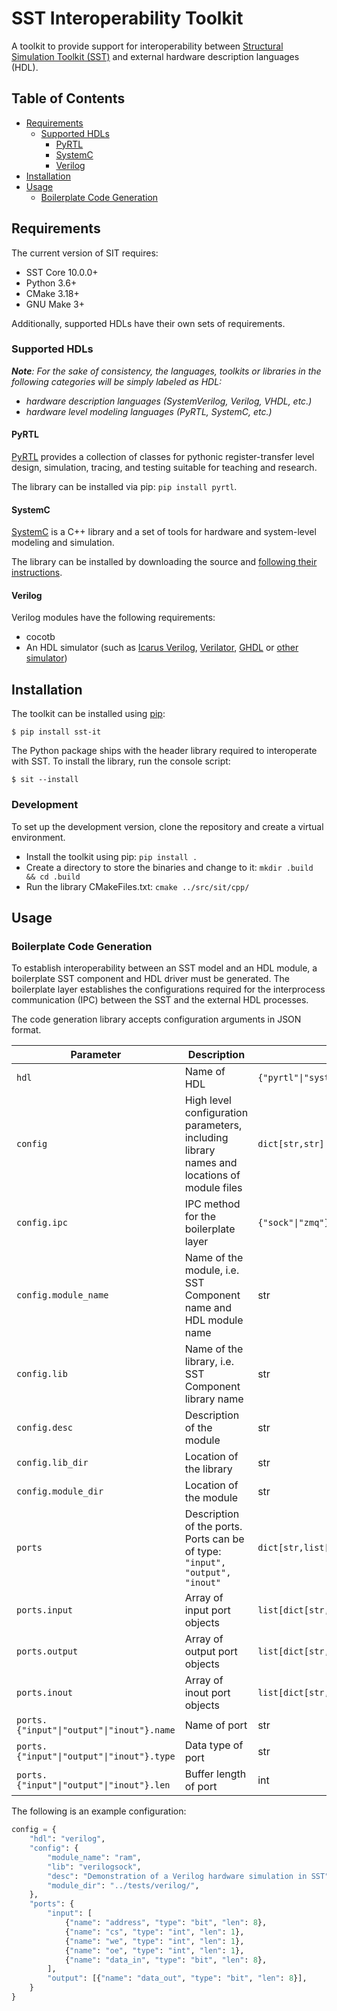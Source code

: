 # SST Interoperability Toolkit

A toolkit to provide support for interoperability between [Structural Simulation Toolkit (SST)](https://github.com/sstsimulator/sst-core) and external hardware description languages (HDL).

## Table of Contents

- [Requirements](#requirements)
  - [Supported HDLs](#supported-hdls)
    - [PyRTL](#pyrtl)
    - [SystemC](#systemc)
    - [Verilog](#verilog)
- [Installation](#installation)
- [Usage](#usage)
  - [Boilerplate Code Generation](#black-box-code-generation)

## Requirements

The current version of SIT requires:

- SST Core 10.0.0+
- Python 3.6+
- CMake 3.18+
- GNU Make 3+

Additionally, supported HDLs have their own sets of requirements.

### Supported HDLs

___Note__: For the sake of consistency, the languages, toolkits or libraries in the following categories will be simply labeled as HDL:_
- _hardware description languages (SystemVerilog, Verilog, VHDL, etc.)_
- _hardware level modeling languages (PyRTL, SystemC, etc.)_

#### PyRTL

[PyRTL](https://ucsbarchlab.github.io/PyRTL/) provides a collection of classes for pythonic register-transfer level design, simulation, tracing, and testing suitable for teaching and research.

The library can be installed via pip: `pip install pyrtl`.

#### SystemC

[SystemC](https://systemc.org/overview/systemc/) is a C++ library and a set of tools for hardware and system-level modeling and simulation.

The library can be installed by downloading the source and [following their instructions](https://github.com/accellera-official/systemc/blob/master/INSTALL.md).

#### Verilog

Verilog modules have the following requirements:

- cocotb
- An HDL simulator (such as [Icarus Verilog](https://docs.cocotb.org/en/stable/simulator_support.html#icarus-verilog),
[Verilator](https://docs.cocotb.org/en/stable/simulator_support.html#verilator),
[GHDL](https://docs.cocotb.org/en/stable/simulator_support.html#ghdl) or
[other simulator](https://docs.cocotb.org/en/stable/simulator_support.html))

## Installation

The toolkit can be installed using [pip](https://pip.pypa.io/en/stable/getting-started/):

`$ pip install sst-it`

The Python package ships with the header library required to interoperate with SST. To install the library, run the console script:

`$ sit --install`

### Development

To set up the development version, clone the repository and create a virtual environment.

- Install the toolkit using pip: `pip install .`
- Create a directory to store the binaries and change to it: `mkdir .build && cd .build`
- Run the library CMakeFiles.txt: `cmake ../src/sit/cpp/`

## Usage

### Boilerplate Code Generation

To establish interoperability between an SST model and an HDL module, a boilerplate SST component and HDL driver must be generated. The boilerplate layer establishes the configurations required for the interprocess communication (IPC) between the SST and the external HDL processes.

The code generation library accepts configuration arguments in JSON format.

|Parameter|Description|Type|
|---------|-----------|----|
|`hdl`|Name of HDL|`{"pyrtl"\|"systemc"\|"verilog"}`|
|`config`|High level configuration parameters, including library names and locations of module files|`dict[str,str]`|
|`config.ipc`|IPC method for the boilerplate layer|`{"sock"\|"zmq"}`|
|`config.module_name`|Name of the module, i.e. SST Component name and HDL module name|str|
|`config.lib`|Name of the library, i.e. SST Component library name|str|
|`config.desc`|Description of the module|str|
|`config.lib_dir`|Location of the library|str|
|`config.module_dir`|Location of the module|str|
|`ports`|Description of the ports. Ports can be of type: `"input", "output", "inout"`|`dict[str,list[dict[str,str\|int]]]`|
|`ports.input`|Array of input port objects|`list[dict[str,str\|int]]`|
|`ports.output`|Array of output port objects|`list[dict[str,str\|int]]`|
|`ports.inout`|Array of inout port objects|`list[dict[str,str\|int]]`|
|`ports.{"input"\|"output"\|"inout"}.name`|Name of port|str|
|`ports.{"input"\|"output"\|"inout"}.type`|Data type of port|str|
|`ports.{"input"\|"output"\|"inout"}.len`|Buffer length of port|int|

The following is an example configuration:

```python
config = {
    "hdl": "verilog",
    "config": {
        "module_name": "ram",
        "lib": "verilogsock",
        "desc": "Demonstration of a Verilog hardware simulation in SST",
        "module_dir": "../tests/verilog/",
    },
    "ports": {
        "input": [
            {"name": "address", "type": "bit", "len": 8},
            {"name": "cs", "type": "int", "len": 1},
            {"name": "we", "type": "int", "len": 1},
            {"name": "oe", "type": "int", "len": 1},
            {"name": "data_in", "type": "bit", "len": 8},
        ],
        "output": [{"name": "data_out", "type": "bit", "len": 8}],
    }
}
```
